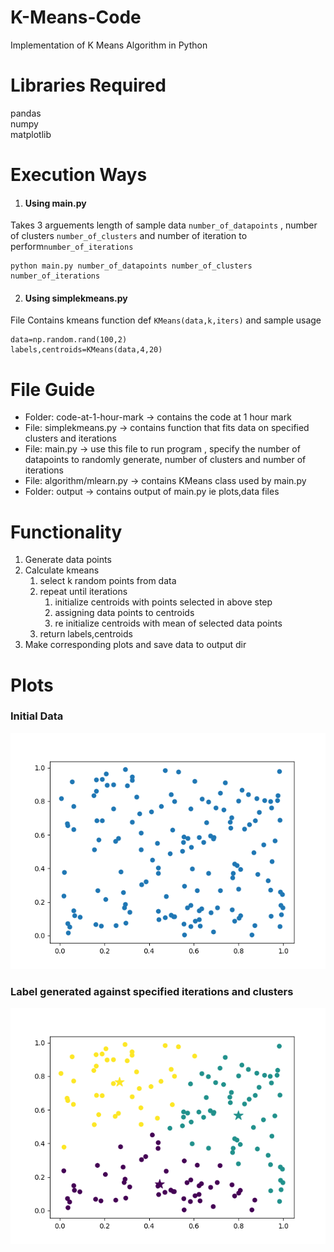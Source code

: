 # K-Means-Code 
Implementation of K Means Algorithm in Python 

# Libraries Required  
pandas  
numpy  
matplotlib   

# Execution Ways 
1. #### Using main.py  
Takes 3 arguements length of sample data `number_of_datapoints` , number of clusters `number_of_clusters` and number of iteration to perform`number_of_iterations`
 ```  
 python main.py number_of_datapoints number_of_clusters number_of_iterations  
 ```

2. #### Using simplekmeans.py  
File Contains kmeans function def `KMeans(data,k,iters)` and sample usage
```
data=np.random.rand(100,2)
labels,centroids=KMeans(data,4,20)
```

# File Guide  

- Folder: code-at-1-hour-mark -> contains the code at 1 hour mark    
- File: simplekmeans.py -> contains function that fits data on specified clusters and iterations   
- File: main.py -> use this file to run program , specify the number of datapoints to randomly generate, number of clusters and number of iterations    
- File: algorithm/mlearn.py -> contains KMeans class used by main.py  
- Folder: output -> contains output of main.py ie plots,data files  

# Functionality
1. Generate data points
2. Calculate kmeans
   1. select k random points from data
   2. repeat until iterations
      1. initialize centroids with points selected in above step
      2. assigning data points to centroids
      3. re initialize centroids with mean of selected data points
   3. return labels,centroids 
3. Make corresponding plots and save data to output dir

# Plots
### Initial Data 
 ![p](output/initial-data.png) 

### Label generated against specified iterations and clusters 
 ![p](output/data-3-clusters-30-iteration.png) 

  
